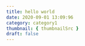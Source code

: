 ```yaml
---
title: hello world
date: 2020-09-01 13:09:96
category: category1
thumbnail: { thumbnailSrc }
draft: false
---
```


